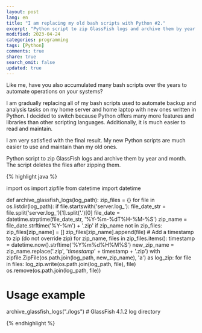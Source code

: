 ```yaml
---
layout: post
lang: en
title: "I am replacing my old bash scripts with Python #2."
excerpt: "Python script to zip GlassFish logs and archive them by year and month. The script deletes the files after zipping them."
modified: 2023-04-24
categories: programming
tags: [Python]
comments: true
share: true
search_omit: false
updated: true
---
```


Like me, have you also accumulated many bash scripts over the years to automate operations on your systems?

I am gradually replacing all of my bash scripts used to automate backup and analysis tasks on my home server and home laptop with new ones written in Python. I decided to switch because Python offers many more features and libraries than other scripting languages. Additionally, it is much easier to read and maintain.

I am very satisfied with the final result. My new Python scripts are much easier to use and maintain than my old ones.

Python script to zip GlassFish logs and archive them by year and month. The script deletes the files after zipping them.


{% highlight java %}

import os
import zipfile
from datetime import datetime


def archive_glassfish_logs(log_path):
    zip_files = {}
    for file in os.listdir(log_path):
        if file.startswith('server.log_'):
            file_date_str = file.split('server.log_')[1].split('.')[0]
            file_date = datetime.strptime(file_date_str, '%Y-%m-%dT%H-%M-%S')
            zip_name = file_date.strftime('%Y-%m') + '.zip'
            if zip_name not in zip_files:
                zip_files[zip_name] = []
            zip_files[zip_name].append(file)
    # Add a timestamp to zip (do not override zip)
    for zip_name, files in zip_files.items():
        timestamp = datetime.now().strftime('%Y%m%d%H%M%S')
        new_zip_name = zip_name.replace('.zip', '_timestamp_' + timestamp + '.zip')
        with zipfile.ZipFile(os.path.join(log_path, new_zip_name), 'a') as log_zip:
            for file in files:
                log_zip.write(os.path.join(log_path, file), file)
                os.remove(os.path.join(log_path, file))


# Usage example
archive_glassfish_logs("./logs") # GlassFish 4.1.2 log directory

{% endhighlight %}


